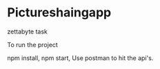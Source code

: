 # Pictureshaingapp
zettabyte task

To run the project

npm install,
npm start,
Use postman to hit the api's.
